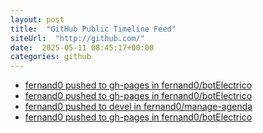 ```yaml
---
layout: post
title:  "GitHub Public Timeline Feed"
siteUrl:  "http://github.com/"
date:  2025-05-11 08:45:17+00:00
categories: github
---
```

*  [fernand0 pushed to gh-pages in fernand0/botElectrico](https://github.com/fernand0/botElectrico/compare/6974068d66...c9b9245dd9)
*  [fernand0 pushed to gh-pages in fernand0/botElectrico](https://github.com/fernand0/botElectrico/compare/384e05846d...854b1486fb)
*  [fernand0 pushed to devel in fernand0/manage-agenda](https://github.com/fernand0/manage-agenda/compare/58078e9f81...16379184da)
*  [fernand0 pushed to gh-pages in fernand0/botElectrico](https://github.com/fernand0/botElectrico/compare/bb056338f7...8202f48ad8)
